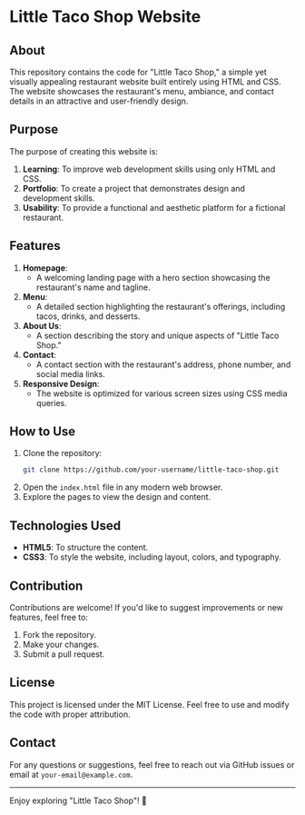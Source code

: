 # Little Taco Shop Website

## About
This repository contains the code for "Little Taco Shop," a simple yet visually appealing restaurant website built entirely using HTML and CSS. The website showcases the restaurant's menu, ambiance, and contact details in an attractive and user-friendly design.

## Purpose
The purpose of creating this website is:
1. **Learning**: To improve web development skills using only HTML and CSS.
2. **Portfolio**: To create a project that demonstrates design and development skills.
3. **Usability**: To provide a functional and aesthetic platform for a fictional restaurant.

## Features
1. **Homepage**:
   - A welcoming landing page with a hero section showcasing the restaurant's name and tagline.
2. **Menu**:
   - A detailed section highlighting the restaurant's offerings, including tacos, drinks, and desserts.
3. **About Us**:
   - A section describing the story and unique aspects of "Little Taco Shop."
4. **Contact**:
   - A contact section with the restaurant's address, phone number, and social media links.
5. **Responsive Design**:
   - The website is optimized for various screen sizes using CSS media queries.

## How to Use
1. Clone the repository:
   ```bash
   git clone https://github.com/your-username/little-taco-shop.git
   ```
2. Open the `index.html` file in any modern web browser.
3. Explore the pages to view the design and content.

## Technologies Used
- **HTML5**: To structure the content.
- **CSS3**: To style the website, including layout, colors, and typography.



## Contribution
Contributions are welcome! If you'd like to suggest improvements or new features, feel free to:
1. Fork the repository.
2. Make your changes.
3. Submit a pull request.

## License
This project is licensed under the MIT License. Feel free to use and modify the code with proper attribution.

## Contact
For any questions or suggestions, feel free to reach out via GitHub issues or email at `your-email@example.com`.

---

Enjoy exploring "Little Taco Shop"! 🌮


